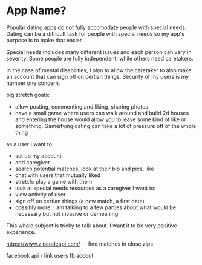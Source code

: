 # App Name?

Popular dating apps do not fully accomodate people with special needs.  Dating can be a difficult task for people with special needs so my app's purpose is to make that easier.

Special needs includes many different issues and each person can vary in severity.  Some people are fully independent, while others need caretakers.

In the case of mental disabilities, I plan to allow the caretaker to also make an account that can sign off on certian things.  Security of my users is my number one concern.

big stretch goals: 
- allow posting, commenting and liking, sharing photos
- have a small game where users can walk around and build 2d houses and entering the house would allow you to leave some kind of like or something.  Gameifying dating can take a lot of pressure off of the whole thing


as a user I want to:
  - set up my account
  - add caregiver
  - search potential matches, look at their bio and pics, like
  - chat with users that mutually liked
  - stretch: play a game with them
  - look at special needs resources
as a caregiver I want to:
  - view activity of user
  - sign off on certian things (a new match, a first date)
  - possibly more, I am talking to a few parties about what would be necassary but not invasive or demeaning

  This whole subject is tricky to talk about. I want it to be very positive experience.


https://www.zipcodeapi.com/ -- find matches in close zips

facebook api - link users fb accout